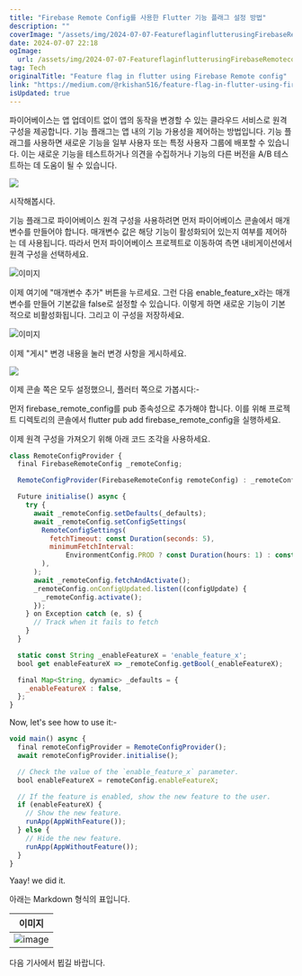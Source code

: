 ```yaml
---
title: "Firebase Remote Config를 사용한 Flutter 기능 플래그 설정 방법"
description: ""
coverImage: "/assets/img/2024-07-07-FeatureflaginflutterusingFirebaseRemoteconfig_0.png"
date: 2024-07-07 22:18
ogImage: 
  url: /assets/img/2024-07-07-FeatureflaginflutterusingFirebaseRemoteconfig_0.png
tag: Tech
originalTitle: "Feature flag in flutter using Firebase Remote config"
link: "https://medium.com/@rkishan516/feature-flag-in-flutter-using-firebase-remote-config-d602f65a22da"
isUpdated: true
---
```






파이어베이스는 앱 업데이트 없이 앱의 동작을 변경할 수 있는 클라우드 서비스로 원격 구성을 제공합니다. 기능 플래그는 앱 내의 기능 가용성을 제어하는 방법입니다. 기능 플래그를 사용하면 새로운 기능을 일부 사용자 또는 특정 사용자 그룹에 배포할 수 있습니다. 이는 새로운 기능을 테스트하거나 의견을 수집하거나 기능의 다른 버전을 A/B 테스트하는 데 도움이 될 수 있습니다.

<img src="https://miro.medium.com/v2/resize:fit:960/1*l2lPFZ7KWYreRpZ-VgiLGA.gif" />

시작해봅시다.

기능 플래그로 파이어베이스 원격 구성을 사용하려면 먼저 파이어베이스 콘솔에서 매개변수를 만들어야 합니다. 매개변수 값은 해당 기능이 활성화되어 있는지 여부를 제어하는 데 사용됩니다. 따라서 먼저 파이어베이스 프로젝트로 이동하여 측면 내비게이션에서 원격 구성을 선택하세요.

<div class="content-ad"></div>


![이미지](/assets/img/2024-07-07-FeatureflaginflutterusingFirebaseRemoteconfig_0.png)

이제 여기에 "매개변수 추가" 버튼을 누르세요. 그런 다음 enable_feature_x라는 매개변수를 만들어 기본값을 false로 설정할 수 있습니다. 이렇게 하면 새로운 기능이 기본적으로 비활성화됩니다. 그리고 이 구성을 저장하세요.

![이미지](/assets/img/2024-07-07-FeatureflaginflutterusingFirebaseRemoteconfig_1.png)

이제 "게시" 변경 내용을 눌러 변경 사항을 게시하세요.


<div class="content-ad"></div>


<img src="/assets/img/2024-07-07-FeatureflaginflutterusingFirebaseRemoteconfig_2.png" />

이제 콘솔 쪽은 모두 설정했으니, 플러터 쪽으로 가봅시다:-

먼저 firebase_remote_config를 pub 종속성으로 추가해야 합니다. 이를 위해 프로젝트 디렉토리의 콘솔에서 flutter pub add firebase_remote_config을 실행하세요.

이제 원격 구성을 가져오기 위해 아래 코드 조각을 사용하세요.


<div class="content-ad"></div>

```js
class RemoteConfigProvider {
  final FirebaseRemoteConfig _remoteConfig;

  RemoteConfigProvider(FirebaseRemoteConfig remoteConfig) : _remoteConfig = remoteConfig;

  Future initialise() async {
    try {
      await _remoteConfig.setDefaults(_defaults);
      await _remoteConfig.setConfigSettings(
        RemoteConfigSettings(
          fetchTimeout: const Duration(seconds: 5),
          minimumFetchInterval:
              EnvironmentConfig.PROD ? const Duration(hours: 1) : const Duration(seconds: 0),
        ),
      );
      await _remoteConfig.fetchAndActivate();
      _remoteConfig.onConfigUpdated.listen((configUpdate) {
        _remoteConfig.activate();
      });
    } on Exception catch (e, s) {
      // Track when it fails to fetch
    }
  }

  static const String _enableFeatureX = 'enable_feature_x';
  bool get enableFeatureX => _remoteConfig.getBool(_enableFeatureX);

  final Map<String, dynamic> _defaults = {
    _enableFeatureX : false,
  };
}
```

Now, let's see how to use it:-

```js
void main() async {
  final remoteConfigProvider = RemoteConfigProvider();
  await remoteConfigProvider.initialise();

  // Check the value of the `enable_feature_x` parameter.
  bool enableFeatureX = remoteConfig.enableFeatureX;

  // If the feature is enabled, show the new feature to the user.
  if (enableFeatureX) {
    // Show the new feature.
    runApp(AppWithFeature());
  } else {
    // Hide the new feature.
    runApp(AppWithoutFeature());
  }
}
```

Yaay! we did it.

<div class="content-ad"></div>

아래는 Markdown 형식의 표입니다.


| 이미지 |
|---|
| ![image](https://miro.medium.com/v2/resize:fit:996/1*QrEqCxPojo-W2pSh-YUfVg.gif) |

다음 기사에서 뵙길 바랍니다.
